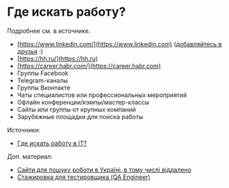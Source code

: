 # Где искать работу?

Подробнее см. в источнике.

* [https://www.linkedin.com/](https://www.linkedin.com) ([добавляйтесь в друзья](https://www.linkedin.com/in/vladislaveremeev/) :)
* [https://hh.ru/](https://hh.ru)
* [https://career.habr.com/](https://career.habr.com)
* Группы Facebook
* Telegram-каналы
* Группы Вконтакте
* Чаты специалистов или профессиональных мероприятий
* Офлайн конференции/кэмпы/мастер-классы
* Сайты или группы от крупных компаний
* Зарубежные площадки для поиска работы

Источники:

* [Где искать работу в IT?](https://habr.com/ru/post/655577/)

Доп. материал:

* [Сайти для пошуку роботи в Україні, в тому числі віддалено](https://dou.ua/forums/topic/37190/)
* [Стажировка для тестировщика (QA Engineer)](https://www.youtube.com/https://youtube.com/watch?v=FAyDh0tqzzc)
